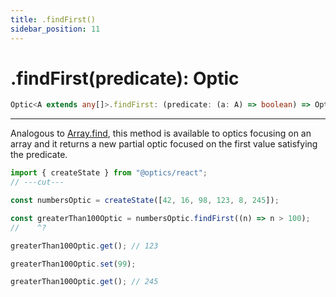 ```yaml
---
title: .findFirst()
sidebar_position: 11
---
```


# .findFirst(predicate): Optic

```ts
Optic<A extends any[]>.findFirst: (predicate: (a: A) => boolean) => Optic<A, partial>;
```

---

Analogous to [Array.find](https://developer.mozilla.org/docs/Web/JavaScript/Reference/Global_Objects/Array/find), this method is available to optics focusing on an array and it returns a new partial optic focused on the first value satisfying the predicate.

```ts twoslash
import { createState } from "@optics/react";
// ---cut---

const numbersOptic = createState([42, 16, 98, 123, 8, 245]);

const greaterThan100Optic = numbersOptic.findFirst((n) => n > 100);
//    ^?

greaterThan100Optic.get(); // 123

greaterThan100Optic.set(99);

greaterThan100Optic.get(); // 245
```
